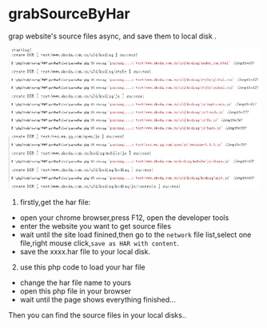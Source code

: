 # grabSourceByHar
grap website's source files async, and save them to local disk  .

![](show.jpg)

1. firstly,get the har file:
  - open your chrome browser,press F12, open the developer tools
  - enter the website you want to get source files
  - wait until the site load finined,then go to the `network` file list,select one file,right mouse click,`save as HAR with content`.
  - save the xxxx.har file to your local disk.
  
2. use this php code to load your har file
- change the har file name to yours
- open this php file in your browser
- wait until the page shows everything finished...

Then you can find the source files in your local disks..
